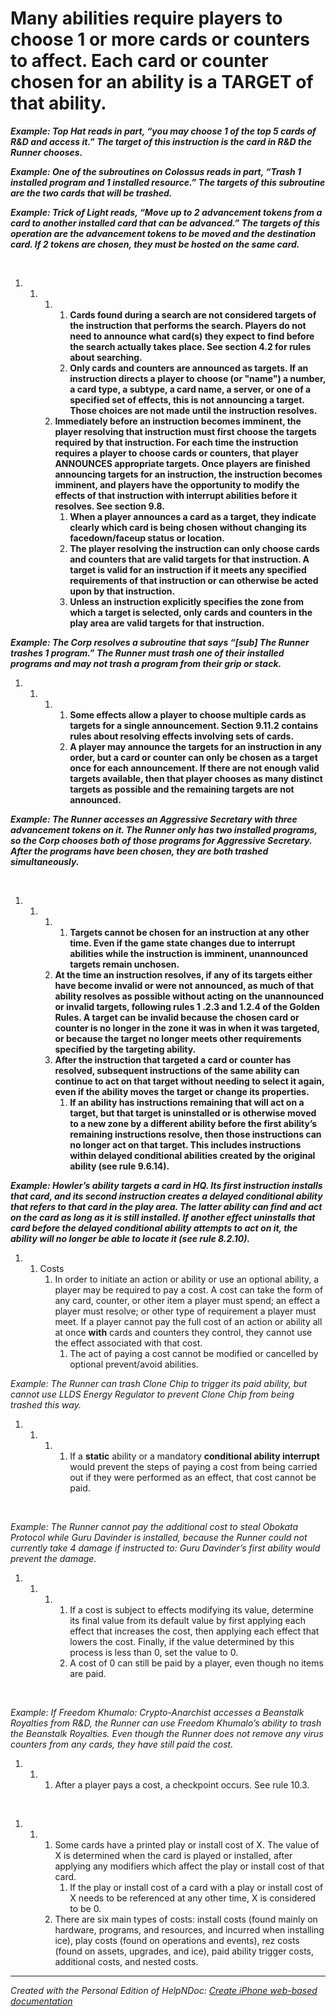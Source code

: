 # Many abilities require players to choose 1 or more cards or counters to affect. Each card or counter chosen for an ability is a TARGET of that ability.

***Example: Top Hat reads in part, “you may choose 1 of the top 5 cards of R\&D and access it.” The target of this instruction is the card in R\&D the Runner chooses.***

***Example: One of the subroutines on Colossus reads in part, “Trash 1 installed program and 1 installed resource.” The targets of this subroutine are the two cards that will be trashed.***

***Example: Trick of Light reads, “Move up to 2 advancement tokens from a card to another installed card that can be advanced.” The targets of this operation are the advancement tokens to be moved and the destination card. If 2 tokens are chosen, they must be hosted on the same card.***

&nbsp;

1. &nbsp;
   1. &nbsp;
      1. &nbsp;
         1. **Cards found during a search are not considered targets of the instruction that performs the search. Players do not need to announce what card(s) they expect to find before the search actually takes place. See section 4.2 for rules about searching.**
         1. **Only cards and counters are announced as targets. If an instruction directs a player to choose (or "name") a number, a card type, a subtype, a card name, a server, or one of a specified set of effects, this is not announcing a target. Those choices are not made until the instruction resolves.**
      1. **Immediately before an instruction becomes imminent, the player resolving that instruction must first choose the targets required by that instruction. For each time the instruction requires a player to choose cards or counters, that player ANNOUNCES appropriate targets. Once players are finished announcing targets for an instruction, the instruction becomes imminent, and players have the opportunity to modify the effects of that instruction with interrupt abilities before it resolves. See section 9.8.**
         1. **When a player announces a card as a target, they indicate clearly which card is being chosen without changing its facedown/faceup status or location.**
         1. **The player resolving the instruction can only choose cards and counters that are valid targets for that instruction. A target is valid for an instruction if it meets any specified requirements of that instruction or can otherwise be acted upon by that instruction.**
         1. **Unless an instruction explicitly specifies the zone from which a target is selected, only cards and counters in the play area are valid targets for that instruction.**

***Example: The Corp resolves a subroutine that says “\[sub\] The Runner trashes 1 program.” The Runner must trash one of their installed programs and may not trash a program from their grip or stack.***

1. &nbsp;
   1. &nbsp;
      1. &nbsp;
         1. **Some effects allow a player to choose multiple cards as targets for a single announcement. Section 9.11.2 contains rules about resolving effects involving sets of cards.**
         1. **A player may announce the targets for an instruction in any order, but a card or counter can only be chosen as a target once for each announcement. If there are not enough valid targets available, then that player chooses as many distinct targets as possible and the remaining targets are not announced.**

***Example: The Runner accesses an Aggressive Secretary with three advancement tokens on it. The Runner only has two installed programs, so the Corp chooses both of those programs for Aggressive Secretary. After the programs have been chosen, they are both trashed simultaneously.***

&nbsp;

1. &nbsp;
   1. &nbsp;
      1. &nbsp;
         1. **Targets cannot be chosen for an instruction at any other time. Even if the game state changes due to interrupt abilities while the instruction is imminent, unannounced targets remain unchosen.**
      1. **At the time an instruction resolves, if any of its targets either have become invalid or were not announced, as much of that ability resolves as possible without acting on the unannounced or invalid targets, following rules 1 .2.3 and 1.2.4 of the Golden Rules. A target can be invalid because the chosen card or counter is no longer in the zone it was in when it was targeted, or because the target no longer meets other requirements specified by the targeting ability.**
      1. **After the instruction that targeted a card or counter has resolved, subsequent instructions of the same ability can continue to act on that target without needing to select it again, even if the ability moves the target or change its properties.**
         1. **If an ability has instructions remaining that will act on a target, but that target is uninstalled or is otherwise moved to a new zone by a different ability before the first ability’s remaining instructions resolve, then those instructions can no longer act on that target. This includes instructions within delayed conditional abilities created by the original ability (see rule 9.6.14).**

***Example: Howler’s ability targets a card in HQ. Its first instruction installs that card, and its second instruction creates a delayed conditional ability that refers to that card in the play area. The latter ability can find and act on the card as long as it is still installed. If another effect uninstalls that card before the delayed conditional ability attempts to act on it, the ability will no longer be able to locate it (see rule 8.2.10).***

1. &nbsp;
   1. Costs
      1. In order to initiate an action or ability or use an optional ability, a player may be required to pay a cost. A cost can take the form of any card, counter, or other item a player must spend; an effect a player must resolve; or other type of requirement a player must meet. If a player cannot pay the full cost of an action or ability all at once **with** cards and counters they control, they cannot use the effect associated with that cost.
         1. The act of paying a cost cannot be modified or cancelled by optional prevent/avoid abilities.

*Example: The Runner can trash Clone Chip to trigger its paid ability, but cannot use LLDS Energy Regulator to prevent Clone Chip from being trashed this way.*

1. &nbsp;
   1. &nbsp;
      1. &nbsp;
         1. If a **static** ability or a mandatory **conditional ability interrupt** would prevent the steps of paying a cost from being carried out if they were performed as an effect, that cost cannot be paid.

&nbsp;

*Example: The Runner cannot pay the additional cost to steal Obokata Protocol while Guru Davinder is installed, because the Runner could not currently take 4 damage if instructed to: Guru Davinder’s first ability would prevent the damage.*

1. &nbsp;
   1. &nbsp;
      1. &nbsp;
         1. If a cost is subject to effects modifying its value, determine its final value from its default value by first applying each effect that increases the cost, then applying each effect that lowers the cost. Finally, if the value determined by this process is less than 0, set the value to 0.
         1. A cost of 0 can still be paid by a player, even though no items are paid.

&nbsp;

*Example: If Freedom Khumalo: Crypto-Anarchist accesses a Beanstalk Royalties from R\&D, the Runner can use Freedom Khumalo’s ability to trash the Beanstalk Royalties. Even though the Runner does not remove any virus counters from any cards, they have still paid the cost.*

1. &nbsp;
   1. &nbsp;
      1. After a player pays a cost, a checkpoint occurs. See rule 10.3.

&nbsp;

1. &nbsp;
   1. &nbsp;
      1. Some cards have a printed play or install cost of X. The value of X is determined when the card is played or installed, after applying any modifiers which affect the play or install cost of that card.
         1. If the play or install cost of a card with a play or install cost of X needs to be referenced at any other time, X is considered to be 0.
      1. There are six main types of costs: install costs (found mainly on hardware, programs, and resources, and incurred when installing ice), play costs (found on operations and events), rez costs (found on assets, upgrades, and ice), paid ability trigger costs, additional costs, and nested costs.

***
_Created with the Personal Edition of HelpNDoc: [Create iPhone web-based documentation](<https://www.helpndoc.com/feature-tour/iphone-website-generation>)_
